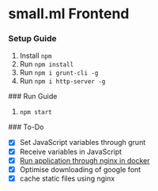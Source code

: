 # small.ml Frontend

### Setup Guide

1. Install `npm`
2. Run `npm install`
3. Run `npm i grunt-cli -g`
4. Run `npm i http-server -g`

### Run Guide

1. `npm start`

### To-Do

- [x] Set JavaScript variables through grunt 
- [x] Receive variables in JavaScript
- [x] [Run application through nginx in docker]()
- [x] Optimise downloading of google font
- [x] cache static files using nginx